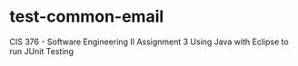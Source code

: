 # test-common-email
CIS 376 - Software Engineering II Assignment 3 
Using Java with Eclipse to run JUnit Testing
